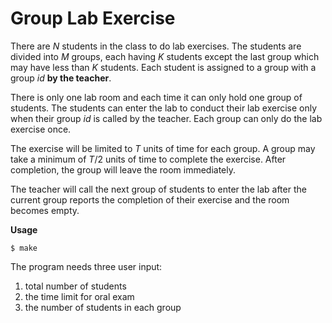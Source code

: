 # Group Lab Exercise
There are *N* students in the class to do lab exercises. The students are divided into *M* groups, each having *K* students except the last group which may have less than *K* students. Each student is assigned to a group with a group *id* **by the teacher**.

There is only one lab room and each time it can only hold one group of students. The students can enter the lab to conduct their lab exercise only when their group *id* is called by the teacher. Each group can only do the lab exercise once.

The exercise will be limited to *T* units of time for each group. A group may take a minimum of *T*/2 units of time to complete the exercise. After completion, the group will leave the room immediately.

The teacher will call the next group of students to enter the lab after the current group reports the completion of their exercise and the room becomes empty.

**Usage**

    $ make

The program needs three user input:

1. total number of students
2. the time limit for oral exam
3. the number of students in each group

